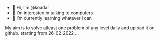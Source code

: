- 👋 Hi, I’m @koadar
- 👀 I’m interested in talking to computers
- 🌱 I’m currently learning whatever i can 

My aim is to solve atleast one problem of any level daily and upload it on github.
starting from 26-02-2022 ...


<!---
koadar/koadar is a ✨ special ✨ repository because its `README.md` (this file) appears on your GitHub profile.
You can click the Preview link to take a look at your changes.
--->
